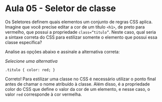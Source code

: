 # Aula 05 - Seletor de classe

Os Seletores definem quais elementos um conjunto de regras CSS aplica. Imagine que você precise editar a cor de um título `<h1>`, de preto para vermelho, que possui a propriedade `class=“titulo”`. Neste caso, qual seria a sintaxe correta do CSS para estilizar somente o elemento que possui essa classe específica?

Analise as opções abaixo e assinale a alternativa correta:

*Selecione uma alternativa*

`.titulo {
color: red;
}`

Correto! Para estilizar uma classe no CSS é necessário utilizar o ponto final antes de chamar o nome atribuído à classe. Além disso, é a propriedade color do CSS que define o valor da cor de um elemento, e nesse caso, o valor `red` corresponde à cor vermelha.